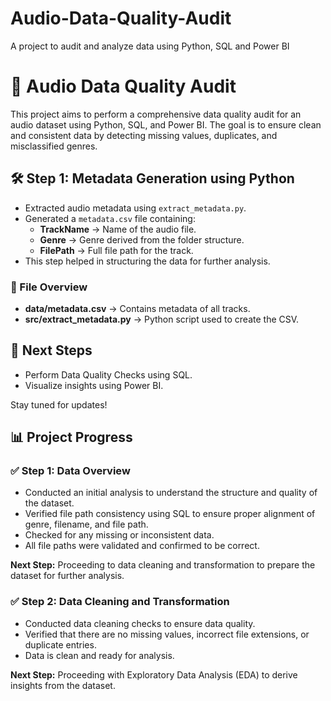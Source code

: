 # Audio-Data-Quality-Audit
A project to audit and analyze data using Python, SQL and Power BI

# 🎵 Audio Data Quality Audit

This project aims to perform a comprehensive data quality audit for an audio dataset using Python, SQL, and Power BI. The goal is to ensure clean and consistent data by detecting missing values, duplicates, and misclassified genres.

## 🛠️ Step 1: Metadata Generation using Python

- Extracted audio metadata using `extract_metadata.py`.
- Generated a `metadata.csv` file containing:
  - **TrackName** → Name of the audio file.
  - **Genre** → Genre derived from the folder structure.
  - **FilePath** → Full file path for the track.
- This step helped in structuring the data for further analysis.

### 📂 File Overview
- **data/metadata.csv** → Contains metadata of all tracks.
- **src/extract_metadata.py** → Python script used to create the CSV.

## 🚀 Next Steps
- Perform Data Quality Checks using SQL.
- Visualize insights using Power BI.

Stay tuned for updates!

## 📊 Project Progress

### ✅ Step 1: Data Overview

- Conducted an initial analysis to understand the structure and quality of the dataset.
- Verified file path consistency using SQL to ensure proper alignment of genre, filename, and file path.
- Checked for any missing or inconsistent data.
- All file paths were validated and confirmed to be correct.

**Next Step:** Proceeding to data cleaning and transformation to prepare the dataset for further analysis.

### ✅ Step 2: Data Cleaning and Transformation

- Conducted data cleaning checks to ensure data quality.
- Verified that there are no missing values, incorrect file extensions, or duplicate entries.
- Data is clean and ready for analysis.

**Next Step:** Proceeding with Exploratory Data Analysis (EDA) to derive insights from the dataset.

